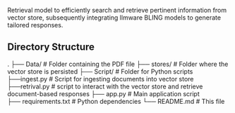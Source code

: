Retrieval model to efficiently search and retrieve pertinent information from vector store, subsequently integrating llmware BLING models to generate tailored responses.

## Directory Structure
.
├── Data/                      # Folder containing the PDF file
├── stores/                    # Folder where the vector store is persisted
├── Script/                    # Folder for Python scripts
    ├──ingest.py               # Script for ingesting documents into vector store
    ├──retrival.py             # script to interact with the vector store and retrieve document-based responses
├── app.py                     # Main application script                 
├── requirements.txt           # Python dependencies
└── README.md                  # This file
